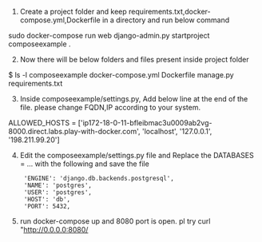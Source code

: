 1. Create a project folder and keep requirements.txt,docker-compose.yml,Dockerfile in a directory and run below command

sudo docker-compose run web django-admin.py startproject composeexample .

2. Now there will be below folders and files present inside project folder

 $ ls -l
  composeexample
  docker-compose.yml
  Dockerfile
  manage.py
  requirements.txt

3. Inside composeexample/settings.py, Add below line at the end of the file. please change FQDN,IP according to your system.

ALLOWED_HOSTS = ['ip172-18-0-11-bfleibmac3u0009ab2vg-8000.direct.labs.play-with-docker.com', 'localhost', '127.0.0.1', '198.211.99.20']

4. Edit the composeexample/settings.py file and Replace the DATABASES = ... with the following and save the file

        'ENGINE': 'django.db.backends.postgresql',
        'NAME': 'postgres',
        'USER': 'postgres',
        'HOST': 'db',
        'PORT': 5432,

5. run docker-compose up and 8080 port is open. pl try curl "http://0.0.0.0:8080/
